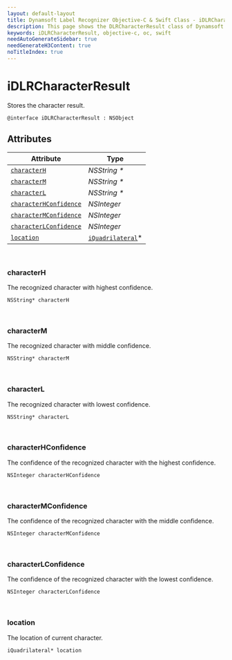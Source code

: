 ```yaml
---
layout: default-layout
title: Dynamsoft Label Recognizer Objective-C & Swift Class - iDLRCharacterResult
description: This page shows the DLRCharacterResult class of Dynamsoft Label Recognizer for iOS SDK.
keywords: iDLRCharacterResult, objective-c, oc, swift
needAutoGenerateSidebar: true
needGenerateH3Content: true
noTitleIndex: true
---
```


# iDLRCharacterResult

Stores the character result.
  
```objc
@interface iDLRCharacterResult : NSObject 
```

## Attributes
  
| Attribute | Type |
|---------- | ---- |
| [`characterH`](#characterh) | *NSString \** |
| [`characterM`](#characterm) | *NSString \** |
| [`characterL`](#characterl) | *NSString \** |
| [`characterHConfidence`](#characterhconfidence) | *NSInteger* |
| [`characterMConfidence`](#charactermconfidence) | *NSInteger* |
| [`characterLConfidence`](#characterlconfidence) | *NSInteger* |
| [`location`](#location) | [`iQuadrilateral`](quadrilateral.md)\* |

&nbsp;

### characterH

The recognized character with highest confidence.

```objc
NSString* characterH
```

&nbsp;

### characterM

The recognized character with middle confidence.

```objc
NSString* characterM
```

&nbsp;

### characterL

The recognized character with lowest confidence.

```objc
NSString* characterL
```

&nbsp;

### characterHConfidence

The confidence of the recognized character with the highest confidence.

```objc
NSInteger characterHConfidence
```

&nbsp;

### characterMConfidence

The confidence of the recognized character with the middle confidence.

```objc
NSInteger characterMConfidence
```

&nbsp;

### characterLConfidence

The confidence of the recognized character with the lowest confidence.

```objc
NSInteger characterLConfidence
```

&nbsp;

### location

The location of current character.

```objc
iQuadrilateral* location
```
